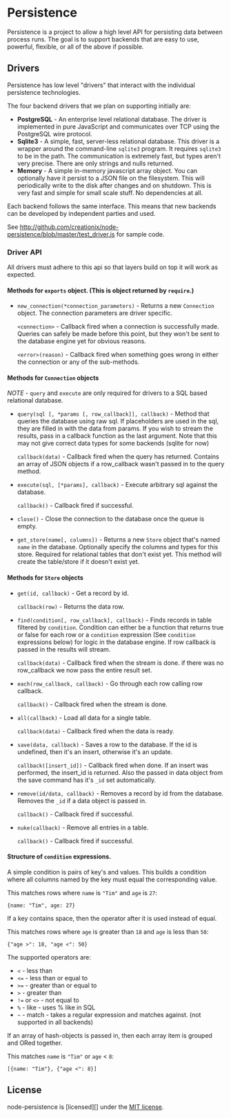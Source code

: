 # Persistence

Persistence is a project to allow a high level API for persisting data between process runs.  The goal is to support backends that are easy to use, powerful, flexible, or all of the above if possible.

## Drivers

Persistence has low level "drivers" that interact with the individual persistence technologies.

The four backend drivers that we plan on supporting initially are:

 - **PostgreSQL** - An enterprise level relational database.  The driver is implemented in pure JavaScript and communicates over TCP using the PostgreSQL wire protocol.
 - **Sqlite3** - A simple, fast, server-less relational database.  This driver is a wrapper around the command-line `sqlite3` program.  It requires `sqlite3` to be in the path.  The communication is extremely fast, but types aren't very precise.  There are only strings and nulls returned.
 - **Memory** - A simple in-memory javascript array object.  You can optionally have it persist to a JSON file on the filesystem.  This will periodically write to the disk after changes and on shutdown.  This is very fast and simple for small scale stuff.  No dependencies at all.
 
Each backend follows the same interface.  This means that new backends can be developed by independent parties and used.

See <http://github.com/creationix/node-persistence/blob/master/test_driver.js> for sample code.

### Driver API

All drivers must adhere to this api so that layers build on top it will work as expected.

#### Methods for `exports` object. (This is object returned by `require`.)

 - `new_connection(*connection_parameters)` - Returns a new `Connection` object. The connection parameters are driver specific.

   `<connection>` - Callback fired when a connection is successfully made.  Queries can safely be made before this point, but they won't be sent to the database engine yet for obvious reasons.

   `<error>(reason)` - Callback fired when something goes wrong in either the connection or any of the sub-methods.
   
#### Methods for `Connection` objects

*NOTE* - `query` and `execute` are only required for drivers to a SQL based relational database.

 - `query(sql [, *params [, row_callback]], callback)` - Method that queries the database using raw sql.  If placeholders are used in the sql, they are filled in with the data from params.  If you wish to stream the results, pass in a callback function as the last argument.  Note that this may not give correct data types for some backends (sqlite for now)

   `callback(data)` - Callback fired when the query has returned.  Contains an array of JSON objects if a row_callback wasn't passed in to the query method.

 - `execute(sql, [*params], callback)` - Execute arbitrary sql against the database.

   `callback()` - Callback fired if successful.

 - `close()` - Close the connection to the database once the queue is empty.
 
 - `get_store(name[, columns])` - Returns a new `Store` object that's named `name` in the database.  Optionally specify the columns and types for this store.  Required for relational tables that don't exist yet.  This method will create the table/store if it doesn't exist yet.

#### Methods for `Store` objects

 - `get(id, callback)` - Get a record by id.

   `callback(row)` - Returns the data row.

 - `find(condition[, row_callback], callback)` - Finds records in table filtered by `condition`.  Condition can either be a function that returns true or false for each row or a `condition` expression (See `condition` expressions below) for logic in the database engine.  If row callback is passed in the results will stream.

   `callback(data)` - Callback fired when the stream is done. if there was no row_callback we now pass the entire result set.

 - `each(row_callback, callback)` - Go through each row calling row callback.

   `callback()` - Callback fired when the stream is done.

 - `all(callback)` - Load all data for a single table.

   `callback(data)` - Callback fired when the data is ready.

 - `save(data, callback)` - Saves a row to the database.  If the id is undefined, then it's an insert, otherwise it's an update.

   `callback([insert_id])` - Callback fired when done.  If an insert was performed, the insert_id is returned.  Also the passed in data object from the save command has it's `_id` set automatically.

 - `remove(id/data, callback)` - Removes a record by id from the database.  Removes the `_id` if a data object is passed in.

   `callback()` - Callback fired if successful.

 - `nuke(callback)` - Remove all entries in a table.

   `callback()` - Callback fired if successful.

#### Structure of `condition` expressions.

A simple condition is pairs of key's and values.  This builds a condition where all columns named by the key must equal the corresponding value.

This matches rows where `name` is `"Tim"` and `age` is `27`:

    {name: "Tim", age: 27}

If a key contains space, then the operator after it is used instead of equal.

This matches rows where `age` is greater than `18` and `age` is less than `50`:

    {"age >": 18, "age <": 50}

The supported operators are:

 - `<` - less than
 - `<=` - less than or equal to
 - `>=` - greater than or equal to
 - `>` - greater than
 - `!=` or `<>` - not equal to
 - `%` - like - uses % like in SQL
 - `~` - match - takes a regular expression and matches against. (not supported in all backends)
  
If an array of hash-objects is passed in, then each array item is grouped and ORed together.

This matches `name` is `"Tim"` or `age` < `8`:

    [{name: "Tim"}, {"age <": 8}]

## License

node-persistence is [licensed][] under the [MIT license][].

[MIT license]: http://creativecommons.org/licenses/MIT/
